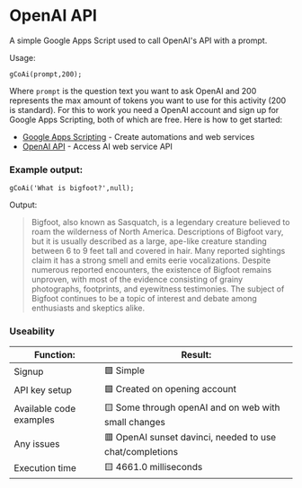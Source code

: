# OpenAI API

A simple Google Apps Script used to call OpenAI's API with a prompt. 

Usage:

`gCoAi(prompt,200);`

Where `prompt` is the question text you want to ask OpenAI and 200 represents the max amount of tokens you want to use for this activity (200 is standard). For this to work you need a OpenAI account and sign up for Google Apps Scripting, both of which are free. Here is how to get started:

- [Google Apps Scripting](https://www.google.com/script/start/) - Create automations and web services
- [OpenAI API](https://openai.com/blog/openai-api) - Access AI web service API

### Example output:

`gCoAi('What is bigfoot?',null);`

Output:

>Bigfoot, also known as Sasquatch, is a legendary creature believed to roam the wilderness of North America. Descriptions of Bigfoot vary, but it is usually described as a large, ape-like creature standing between 6 to 9 feet tall and covered in hair. Many reported sightings claim it has a strong smell and emits eerie vocalizations. Despite numerous reported encounters, the existence of Bigfoot remains unproven, with most of the evidence consisting of grainy photographs, footprints, and eyewitness testimonies. The subject of Bigfoot continues to be a topic of interest and debate among enthusiasts and skeptics alike.

### Useability

|Function:|Result:|
|---|---|
|Signup|🟩 Simple|
|API key setup|🟩 Created on opening account|
|Available code examples|🟨 Some through openAI and on web with small changes|
|Any issues|🟥 OpenAI sunset davinci, needed to use chat/completions|
|Execution time|🟨 4661.0 milliseconds|

